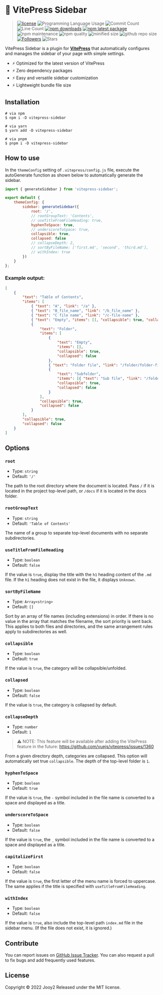 # 🔌 VitePress Sidebar

> [![license](https://img.shields.io/badge/license-MIT-blue.svg)](https://github.com/jooy2/vitepress-sidebar/blob/master/LICENSE) ![Programming Language Usage](https://img.shields.io/github/languages/top/jooy2/vitepress-sidebar) ![Commit Count](https://img.shields.io/github/commit-activity/y/jooy2/vitepress-sidebar) ![Line Count](https://img.shields.io/tokei/lines/github/jooy2/vitepress-sidebar) [![npm downloads](https://img.shields.io/npm/dm/vitepress-sidebar.svg)](https://www.npmjs.com/package/vitepress-sidebar) [![npm latest package](https://img.shields.io/npm/v/vitepress-sidebar/latest.svg)](https://www.npmjs.com/package/vitepress-sidebar) ![npm maintenance](https://img.shields.io/npms-io/maintenance-score/vitepress-sidebar) ![npm quality](https://img.shields.io/npms-io/quality-score/vitepress-sidebar) ![minified size](https://img.shields.io/bundlephobia/min/vitepress-sidebar) ![github repo size](https://img.shields.io/github/repo-size/jooy2/vitepress-sidebar) [![Followers](https://img.shields.io/github/followers/jooy2?style=social)](https://github.com/jooy2) ![Stars](https://img.shields.io/github/stars/jooy2/vitepress-sidebar?style=social)

VitePress Sidebar is a plugin for **[VitePress](https://vitepress.vuejs.org)** that automatically configures and manages the sidebar of your page with simple settings.

- ⚡️ Optimized for the latest version of VitePress
- ⚡️ Zero dependency packages
- ⚡️ Easy and versatile sidebar customization
- ⚡️ Lightweight bundle file size

## Installation

```shell
# via npm
$ npm i -D vitepress-sidebar

# via yarn
$ yarn add -D vitepress-sidebar

# via pnpm
$ pnpm i -D vitepress-sidebar
```

## How to use

In the `themeConfig` setting of `.vitepress/config.js` file, execute the autoGenerate function as shown below to automatically generate the sidebar.

```javascript
import { generateSidebar } from 'vitepress-sidebar';

export default {
	themeConfig: {
		sidebar: generateSidebar({
			root: '/',
			// rootGroupText: 'Contents',
			// useTitleFromFileHeading: true,
			hyphenToSpace: true,
			// underscoreToSpace: true,
			collapsible: true,
			collapsed: false
			// collapseDepth: 2,
			// sortByFileName: ['first.md', 'second', 'third.md'],
			// withIndex: true
		})
	}
};
```

### Example output:

```json
[
	{
		"text": "Table of Contents",
		"items": [
			{ "text": "A", "link": "/a" },
			{ "text": "B_file_name", "link": "/b_file_name" },
			{ "text": "C file name", "link": "/c-file-name" },
			{ "text": "Empty", "items": [], "collapsible": true, "collapsed": false },
			{
				"text": "Folder",
				"items": [
					{
						"text": "Empty",
						"items": [],
						"collapsible": true,
						"collapsed": false
					},
					{ "text": "Folder file", "link": "/folder/folder-file" },
					{
						"text": "Subfolder",
						"items": [{ "text": "Sub file", "link": "/folder/subfolder/sub-file" }],
						"collapsible": true,
						"collapsed": false
					}
				],
				"collapsible": true,
				"collapsed": false
			}
		],
		"collapsible": true,
		"collapsed": false
	}
]
```

## Options

### `root`

- Type: `string`
- Default: `'/'`

The path to the root directory where the document is located. Pass `/` if it is located in the project top-level path, or `/docs` if it is located in the docs folder.

### `rootGroupText`

- Type: `string`
- Default: `'Table of Contents'`

The name of a group to separate top-level documents with no separate subdirectories.

### `useTitleFromFileHeading`

- Type: `boolean`
- Default: `false`

If the value is `true`, display the title with the `h1` heading content of the `.md` file. If the `h1` heading does not exist in the file, it displays `Unknown`.

### `sortByFileName`

- Type: `Array<string>`
- Default: `[]`

Sort by an array of file names (including extensions) in order. If there is no value in the array that matches the filename, the sort priority is sent back. This applies to both files and directories, and the same arrangement rules apply to subdirectories as well.

### `collapsible`

- Type: `boolean`
- Default: `true`

If the value is `true`, the category will be collapsible/unfolded.

### `collapsed`

- Type: `boolean`
- Default: `false`

If the value is `true`, the category is collapsed by default.

### `collapseDepth`

- Type: `number`
- Default: `1`

> ⚠️ NOTE: This feature will be available after adding the VitePress feature in the future: https://github.com/vuejs/vitepress/issues/1360

From a given directory depth, categories are collapsed. This option will automatically set true `collapsible`. The depth of the top-level folder is `1`.

### `hyphenToSpace`

- Type: `boolean`
- Default: `true`

If the value is `true`, the `-` symbol included in the file name is converted to a space and displayed as a title.

### `underscoreToSpace`

- Type: `boolean`
- Default: `false`

If the value is `true`, the `_` symbol included in the file name is converted to a space and displayed as a title.

### `capitalizeFirst`

- Type: `boolean`
- Default: `false`

If the value is `true`, the first letter of the menu name is forced to uppercase. The same applies if the title is specified with `useTitleFromFileHeading`.

### `withIndex`

- Type: `boolean`
- Default: `false`

If the value is `true`, also include the top-level path `index.md` file in the sidebar menu. (If the file does not exist, it is ignored.)

## Contribute

You can report issues on [GitHub Issue Tracker](https://github.com/jooy2/vitepress-sidebar/issues). You can also request a pull to fix bugs and add frequently used features.

## License

Copyright © 2022 Jooy2 Released under the MIT license.
